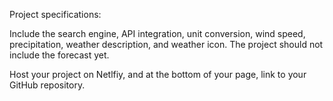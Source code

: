 Project specifications:

Include the search engine, API integration, unit conversion, wind speed, precipitation, weather description, and weather icon. The project should not include the forecast yet.

Host your project on Netlfiy, and at the bottom of your page, link to your GitHub repository.
